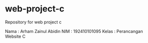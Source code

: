 # web-project-c
Repository for web project c

Nama  : Arham Zainul Abidin
NIM   : 192410101095
Kelas : Perancangan Website C